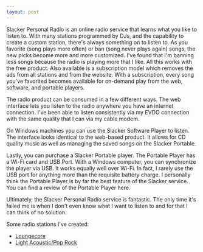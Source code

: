 ```yaml
---
layout: post
---
```


Slacker Personal Radio is an online radio service that learns what you like to listen to. With many stations programmed by DJs, and the capability to create a custom station, there's always something on to listen to. As you favorite (song plays more often) or ban (song never plays again) songs, the new picks become more and more customized. I've found that I'm banning less songs because the radio is playing more that I like. All this works with the free product. Also available is a subscription model which removes the ads from all stations and from the website. With a subscription, every song you've favorited becomes available for on-demand play from the web, software, and portable players.

The radio product can be consumed in a few different ways. The web interface lets you listen to the radio anywhere you have an internet connection. I've been able to listen consistently via my EVDO connection with the same quality that I can via my cable modem.

On Windows machines you can use the Slacker Software Player to listen. The interface looks identical to the web-based product. It allows for CD quality music as well as managing the saved songs on the Slacker Portable.

Lastly, you can purchase a Slacker Portable player. The Portable Player has a Wi-Fi card and USB Port. With a Windows computer, you can synchronize the player via USB. It works equally well over Wi-Fi. In fact, I rarely use the USB port for anything more than the requisite battery charge. I personally think the Portable Player is by far the best feature of the Slacker service. You can find a review of the Portable Player here.

Ultimately, the Slacker Personal Radio service is fantastic. The only time it's failed me is when I don't even know what I want to listen to and for that I can think of no solution.

Some radio stations I've created:

* [Loungecore](http://slacker.com/r/HKbQ)
* [Light Acoustic/Pop Rock](http://slacker.com/r/nn2T)
